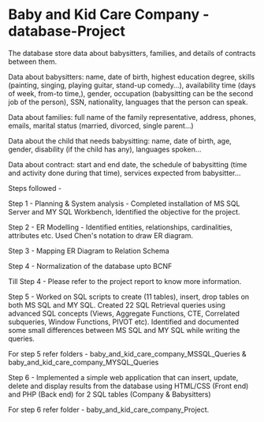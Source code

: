 # Baby and Kid Care Company - database-Project

The database store data about babysitters, families, and details of contracts between them.

Data about babysitters: name, date of birth, highest education degree, skills (painting, singing, playing guitar, stand-up comedy…), availability time (days of week, from-to time,), gender, occupation (babysitting can be the second job of the person), SSN, nationality, languages that the person can speak.

Data about families: full name of the family representative, address, phones, emails, marital status (married, divorced, single parent…)

Data about the child that needs babysitting: name, date of birth, age, gender, disability (if the child has any), languages spoken…

Data about contract: start and end date, the schedule of babysitting (time and activity done during that time), services expected from babysitter…

Steps followed - 

Step 1 - Planning & System analysis - Completed installation of MS SQL Server and MY SQL Workbench, Identified the objective for the project.

Step 2 - ER Modelling - Identified entities, relationships, cardinalities, attributes etc. Used Chen's notation to draw ER diagram.

Step 3 - Mapping ER Diagram to Relation Schema

Step 4 - Normalization of the database upto BCNF

Till Step 4 - Please refer to the project report to know more information.

Step 5 - Worked on SQL scripts to create (11 tables), insert, drop tables on both MS SQL and MY SQL. Created 22 SQL Retrieval queries using advanced SQL concepts (Views, Aggregate Functions, CTE, Correlated subqueries, Window Functions, PIVOT etc). Identified and documented some small differences between MS SQL and MY SQL while writing the queries.

For step 5 refer folders - baby_and_kid_care_company_MSSQL_Queries & baby_and_kid_care_company_MYSQL_Queries

Step 6 - Implemented a simple web application that can insert, update, delete and display results from the database using HTML/CSS (Front end) and PHP (Back end) for 2 SQL tables (Company & Babysitters)

For step 6 refer folder - baby_and_kid_care_company_Project.
